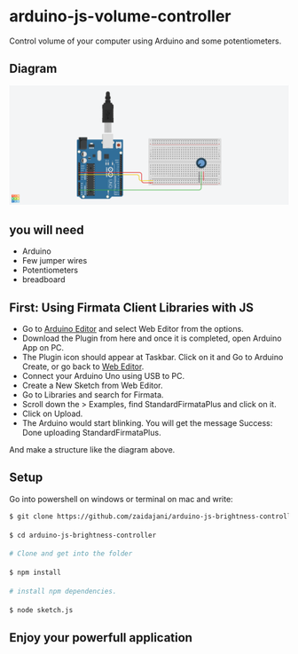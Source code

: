 # arduino-js-volume-controller

Control volume of your computer using Arduino and some potentiometers.

## Diagram

![diagram](./diagram.png)

## you will need

* Arduino
* Few jumper wires
* Potentiometers
* breadboard

## First: Using Firmata Client Libraries with JS

* Go to <a href="https://create.arduino.cc">Arduino Editor</a> and select Web Editor from the options.
* Download the Plugin from here and once it is completed, open Arduino App on PC.
* The Plugin icon should appear at Taskbar. Click on it and Go to Arduino Create, or go back to <a href="https://create.arduino.cc">Web Editor</a>.
* Connect your Arduino Uno using USB to PC.
* Create a New Sketch from Web Editor.
* Go to Libraries and search for Firmata.
* Scroll down the > Examples, find StandardFirmataPlus and click on it.
* Click on Upload.
* The Arduino would start blinking. You will get the message Success: Done uploading StandardFirmataPlus.

And make a structure like the diagram above.

## Setup

Go into powershell on windows or terminal on mac and write: 

```sh
$ git clone https://github.com/zaidajani/arduino-js-brightness-controller.git

$ cd arduino-js-brightness-controller

# Clone and get into the folder

$ npm install

# install npm dependencies.

$ node sketch.js
```

## Enjoy your powerfull application
